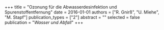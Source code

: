 +++
title = "Ozonung  für die Abwasserdesinfektion und Spurenstoffentfernung"
date = 2016-01-01
authors = ["R. Gnirß", "U. Miehe", "M. Stapf"]
publication_types = ["2"]
abstract = ""
selected = false
publication = "*Wasser und Abfall*"
+++

